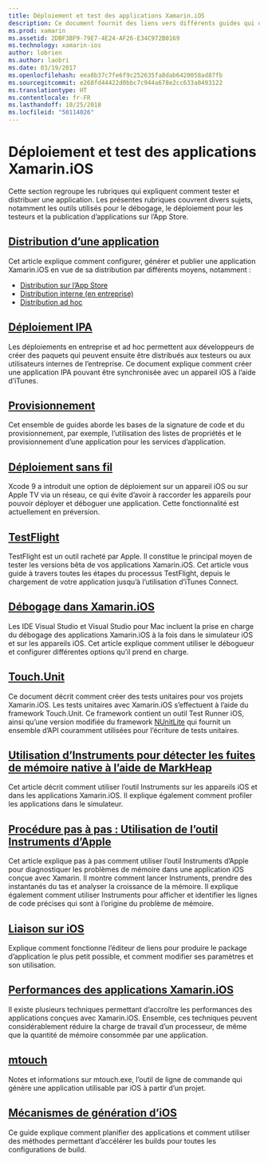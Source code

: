 ```yaml
---
title: Déploiement et test des applications Xamarin.iOS
description: Ce document fournit des liens vers différents guides qui décrivent les rubriques relatives au déploiement et au test d’une application Xamarin.iOS. Par exemple, distribution d’applications, fichiers .ipa, provisionnement, déploiement sans fil, TestFlight et débogage.
ms.prod: xamarin
ms.assetid: 2DBF3BF9-79E7-4E24-AF26-E34C972B0169
ms.technology: xamarin-ios
author: lobrien
ms.author: laobri
ms.date: 03/19/2017
ms.openlocfilehash: eea8b37c7fe6f9c252635fa8dab6420058ad87fb
ms.sourcegitcommit: e268fd44422d0bbc7c944a678e2cc633a0493122
ms.translationtype: HT
ms.contentlocale: fr-FR
ms.lasthandoff: 10/25/2018
ms.locfileid: "50114026"
---
```

# <a name="deploying-and-testing-xamarinios-apps"></a>Déploiement et test des applications Xamarin.iOS

Cette section regroupe les rubriques qui expliquent comment tester et distribuer une application. Les présentes rubriques couvrent divers sujets, notamment les outils utilisés pour le débogage, le déploiement pour les testeurs et la publication d’applications sur l’App Store.

##  <a name="app-distributioniosdeploy-testapp-distributionindexmd"></a>[Distribution d’une application](~/ios/deploy-test/app-distribution/index.md)

Cet article explique comment configurer, générer et publier une application Xamarin.iOS en vue de sa distribution par différents moyens, notamment :

- [Distribution sur l’App Store](~/ios/deploy-test/app-distribution/app-store-distribution/index.md)
- [Distribution interne (en entreprise)](~/ios/deploy-test/app-distribution/in-house-distribution.md)
- [Distribution ad hoc](~/ios/deploy-test/app-distribution/ad-hoc-distribution.md)

##  <a name="ipa-deploymentiosdeploy-testapp-distributionipa-supportmd"></a>[Déploiement IPA](~/ios/deploy-test/app-distribution/ipa-support.md)

Les déploiements en entreprise et ad hoc permettent aux développeurs de créer des paquets qui peuvent ensuite être distribués aux testeurs ou aux utilisateurs internes de l’entreprise. Ce document explique comment créer une application IPA pouvant être synchronisée avec un appareil iOS à l’aide d’iTunes.

## <a name="provisioningprovisioningindexmd"></a>[Provisionnement](provisioning/index.md)

Cet ensemble de guides aborde les bases de la signature de code et du provisionnement, par exemple, l’utilisation des listes de propriétés et le provisionnement d’une application pour les services d’application. 

## <a name="wireless-deploymentwireless-deploymentmd"></a>[Déploiement sans fil](wireless-deployment.md)

 Xcode 9 a introduit une option de déploiement sur un appareil iOS ou sur Apple TV via un réseau, ce qui évite d’avoir à raccorder les appareils pour pouvoir déployer et déboguer une application. Cette fonctionnalité est actuellement en préversion.

##  <a name="testflightiosdeploy-testtestflightmd"></a>[TestFlight](~/ios/deploy-test/testflight.md)

TestFlight est un outil racheté par Apple. Il constitue le principal moyen de tester les versions bêta de vos applications Xamarin.iOS. Cet article vous guide à travers toutes les étapes du processus TestFlight, depuis le chargement de votre application jusqu’à l’utilisation d’iTunes Connect.

##  <a name="debugging-in-xamariniosiosdeploy-testdebugging-in-xamarin-iosmd"></a>[Débogage dans Xamarin.iOS](~/ios/deploy-test/debugging-in-xamarin-ios.md)

Les IDE Visual Studio et Visual Studio pour Mac incluent la prise en charge du débogage des applications Xamarin.iOS à la fois dans le simulateur iOS et sur les appareils iOS. Cet article explique comment utiliser le débogueur et configurer différentes options qu’il prend en charge.

##  <a name="touchunitiosdeploy-testtouchunitmd"></a>[Touch.Unit](~/ios/deploy-test/touch.unit.md)

Ce document décrit comment créer des tests unitaires pour vos projets Xamarin.iOS.
Les tests unitaires avec Xamarin.iOS s’effectuent à l’aide du framework Touch.Unit. Ce framework contient un outil Test Runner iOS, ainsi qu’une version modifiée du framework [NUnitLite](http://www.nunitlite.com/) qui fournit un ensemble d’API couramment utilisées pour l’écriture de tests unitaires.

##  <a name="using-instruments-to-detect-native-leaks-using-markheapiosdeploy-testusing-instruments-to-detect-native-leaks-using-markheapmd"></a>[Utilisation d’Instruments pour détecter les fuites de mémoire native à l’aide de MarkHeap](~/ios/deploy-test/using-instruments-to-detect-native-leaks-using-markheap.md)

Cet article décrit comment utiliser l’outil Instruments sur les appareils iOS et dans les applications Xamarin.iOS. Il explique également comment profiler les applications dans le simulateur.

##  <a name="walkthrough---using-apples-instrument-tooliosdeploy-testwalkthrough-apples-instrumentmd"></a>[Procédure pas à pas : Utilisation de l’outil Instruments d’Apple](~/ios/deploy-test/walkthrough-apples-instrument.md)

Cet article explique pas à pas comment utiliser l’outil Instruments d’Apple pour diagnostiquer les problèmes de mémoire dans une application iOS conçue avec Xamarin. Il montre comment lancer Instruments, prendre des instantanés du tas et analyser la croissance de la mémoire. Il explique également comment utiliser Instruments pour afficher et identifier les lignes de code précises qui sont à l’origine du problème de mémoire.

##  <a name="linking-on-ioslinkermd"></a>[Liaison sur iOS](linker.md)

Explique comment fonctionne l’éditeur de liens pour produire le package d’application le plus petit possible, et comment modifier ses paramètres et son utilisation.

##  <a name="xamarinios-performanceperformancemd"></a>[Performances des applications Xamarin.iOS](performance.md)

Il existe plusieurs techniques permettant d’accroître les performances des applications conçues avec Xamarin.iOS. Ensemble, ces techniques peuvent considérablement réduire la charge de travail d’un processeur, de même que la quantité de mémoire consommée par une application.

##  <a name="mtouchmtouchmd"></a>[mtouch](mtouch.md)

Notes et informations sur mtouch.exe, l’outil de ligne de commande qui génère une application utilisable par iOS à partir d’un projet.

## <a name="ios-build-mechanicsios-build-mechanicsmd"></a>[Mécanismes de génération d’iOS](ios-build-mechanics.md)

Ce guide explique comment planifier des applications et comment utiliser des méthodes permettant d’accélérer les builds pour toutes les configurations de build.